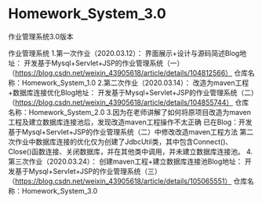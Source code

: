 # Homework_System_3.0
作业管理系统3.0版本

作业管理系统
1.第一次作业（2020.03.12）：
  界面展示+设计与源码简述Blog地址：
    开发基于Mysql+Servlet+JSP的作业管理系统（一）（https://blog.csdn.net/weixin_43905618/article/details/104812566）
  仓库名称：Homework_System_1.0
2.第二次作业（2020.03.14）：
  改造为maven工程+数据库连接优化Blog地址：
    开发基于Mysql+Servlet+JSP的作业管理系统（二）（https://blog.csdn.net/weixin_43905618/article/details/104855744）
  仓库名称：Homework_System_2.0
3.因为在老师讲解了如何将原项目改造为maven工程及建立数据库连接池后，发现改造maven工程操作不太正确
  已在Blog：开发基于Mysql+Servlet+JSP的作业管理系统（二）中修改改造maven工程方法
  第二次作业中数据库连接的优化仅为创建了JdbcUtil类，其中包含Connect()、Close()函数连接、关闭数据库，并在其他类中调用，并未建立数据库连接池。
4.第三次作业（2020.03.24）：
  创建maven工程+建立数据库连接池Blog地址：
     开发基于Mysql+Servlet+JSP的作业管理系统（三）（https://blog.csdn.net/weixin_43905618/article/details/105065551）
  仓库名称：Homework_System_3.0
